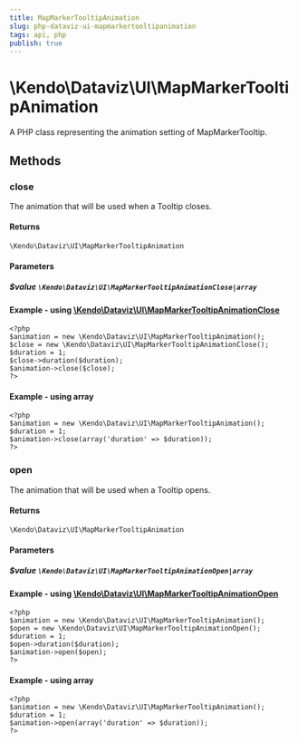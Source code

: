 ```yaml
---
title: MapMarkerTooltipAnimation
slug: php-dataviz-ui-mapmarkertooltipanimation
tags: api, php
publish: true
---
```


# \Kendo\Dataviz\UI\MapMarkerTooltipAnimation

A PHP class representing the animation setting of MapMarkerTooltip.


## Methods

### close

The animation that will be used when a Tooltip closes.

#### Returns
`\Kendo\Dataviz\UI\MapMarkerTooltipAnimation`

#### Parameters

##### $value `\Kendo\Dataviz\UI\MapMarkerTooltipAnimationClose|array`


#### Example - using [\Kendo\Dataviz\UI\MapMarkerTooltipAnimationClose](/api/wrappers/php/Kendo/Dataviz/UI/MapMarkerTooltipAnimationClose)
    <?php
    $animation = new \Kendo\Dataviz\UI\MapMarkerTooltipAnimation();
    $close = new \Kendo\Dataviz\UI\MapMarkerTooltipAnimationClose();
    $duration = 1;
    $close->duration($duration);
    $animation->close($close);
    ?>

#### Example - using array

    <?php
    $animation = new \Kendo\Dataviz\UI\MapMarkerTooltipAnimation();
    $duration = 1;
    $animation->close(array('duration' => $duration));
    ?>

### open

The animation that will be used when a Tooltip opens.

#### Returns
`\Kendo\Dataviz\UI\MapMarkerTooltipAnimation`

#### Parameters

##### $value `\Kendo\Dataviz\UI\MapMarkerTooltipAnimationOpen|array`


#### Example - using [\Kendo\Dataviz\UI\MapMarkerTooltipAnimationOpen](/api/wrappers/php/Kendo/Dataviz/UI/MapMarkerTooltipAnimationOpen)
    <?php
    $animation = new \Kendo\Dataviz\UI\MapMarkerTooltipAnimation();
    $open = new \Kendo\Dataviz\UI\MapMarkerTooltipAnimationOpen();
    $duration = 1;
    $open->duration($duration);
    $animation->open($open);
    ?>

#### Example - using array

    <?php
    $animation = new \Kendo\Dataviz\UI\MapMarkerTooltipAnimation();
    $duration = 1;
    $animation->open(array('duration' => $duration));
    ?>

